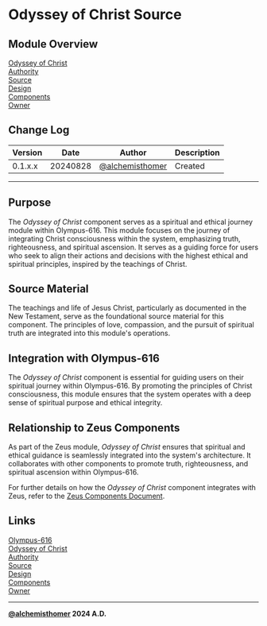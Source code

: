 # Odyssey of Christ Source

## Module Overview
[Odyssey of Christ](README.md)  
[Authority](../zeus/zeus.components.md)  
[Source](odyssey_of_christ.source.md)  
[Design](odyssey_of_christ.design.md)  
[Components](odyssey_of_christ.components.md)  
[Owner](https://github.com/alchemisthomer)  

## Change Log

| Version   | Date       | Author                                                   | Description   |
|-----------|------------|----------------------------------------------------------|---------------|
| 0.1.x.x   | 20240828   | [@alchemisthomer](https://github.com/alchemisthomer)     | Created       

---

## Purpose

The *Odyssey of Christ* component serves as a spiritual and ethical journey module within Olympus-616. This module focuses on the journey of integrating Christ consciousness within the system, emphasizing truth, righteousness, and spiritual ascension. It serves as a guiding force for users who seek to align their actions and decisions with the highest ethical and spiritual principles, inspired by the teachings of Christ.

## Source Material

The teachings and life of Jesus Christ, particularly as documented in the New Testament, serve as the foundational source material for this component. The principles of love, compassion, and the pursuit of spiritual truth are integrated into this module's operations.

## Integration with Olympus-616

The *Odyssey of Christ* component is essential for guiding users on their spiritual journey within Olympus-616. By promoting the principles of Christ consciousness, this module ensures that the system operates with a deep sense of spiritual purpose and ethical integrity.

## Relationship to Zeus Components

As part of the Zeus module, *Odyssey of Christ* ensures that spiritual and ethical guidance is seamlessly integrated into the system's architecture. It collaborates with other components to promote truth, righteousness, and spiritual ascension within Olympus-616.

For further details on how the *Odyssey of Christ* component integrates with Zeus, refer to the [Zeus Components Document](../zeus/zeus.components.md).

## Links
[Olympus-616](../../README.md)  
[Odyssey of Christ](README.md)  
[Authority](https://github.com/alchemisthomer)  
[Source](odyssey_of_christ.source.md)  
[Design](odyssey_of_christ.design.md)  
[Components](odyssey_of_christ.components.md)  
[Owner](https://github.com/alchemisthomer)
***
**[@alchemisthomer](https://github.com/alchemisthomer)
2024 A.D.**
